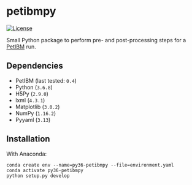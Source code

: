 # petibmpy

[![License](https://img.shields.io/badge/License-BSD%203--Clause-blue.svg)](https://github.com/mesnardo/petibmpy/raw/master/LICENSE)

Small Python package to perform pre- and post-processing steps for a [PetIBM](https://github.com/barbagroup/PetIBM) run.

## Dependencies

* PetIBM (last tested: `0.4`)
* Python (`3.6.8`)
* H5Py (`2.9.0`)
* lxml (`4.3.1`)
* Matplotlib (`3.0.2`)
* NumPy (`1.16.2`)
* Pyyaml (`3.13`)

## Installation

With Anaconda:

```shell
conda create env --name=py36-petibmpy --file=environment.yaml
conda activate py36-petibmpy
python setup.py develop
```
